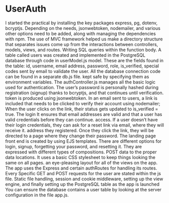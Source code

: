 # UserAuth
I started the practical by installing the key packages express, pg, dotenv, bcryptjs. Depending on
the needs, jsonwebtoken, nodemailer, and various other options need to be added, along with
managing the dependencies with npm. The use of MVC framework helped us make a directory
structure that separates issues come up from the interactions between controllers, models, views,
and routes. Writing SQL queries within the function body. A table called users was created and
implemented in the PostgreSQL database through code in userModel.js model. These are the fields
found in the table: id, username, email address, password, role, is_verified, special codes sent by
email to validate the user. All the database connection code can be found in a separate db.js file.
kept safe by specifying them as environment variables.
The authController.js manages all the basic logic used for authentication. The user’s password is
personally hashed during registration (signup) thanks to bcryptjs, and that continues until
verification. token is produced using jsonwebtoken. In an email sent to users, a link is included
that needs to be clicked to verify their account using nodemailer; When the user clicks on the link,
their status gets updated to is_verified = true. The login It ensures that email addresses are valid
and that a user has valid credentials before they can continue. access. If a user doesn’t have their
login credentials, they can ask for a reset link via email, where they will receive it. address they
registered. Once they click the link, they will be directed to a page where they change their
password.
The landing page front end is created by using EJS templates. There are different options for login,
signup, forgetting your password, and resetting it. They are expressed with different types of
compositions. POST data to the proper data locations. It uses a basic CSS stylesheet to keep things
looking the same on all pages. an eye-pleasing layout for all of the views on the app. The app uses
the Express and certain authRoutes for handling its routes. Every Specific GET and POST requests
for the user are stated within the js file. Static file handling, session and cookie middleware, setting
up the view engine, and finally setting up the PostgreSQL table as the app is launched You can
ensure the database contains a user table by looking at the server configuration in the file app.js.
